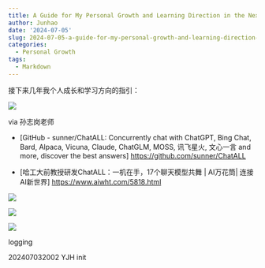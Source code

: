 ```yaml
---
title: A Guide for My Personal Growth and Learning Direction in the Next Few Years
author: Junhao
date: '2024-07-05'
slug: 2024-07-05-a-guide-for-my-personal-growth-and-learning-direction-in-the-next-few-years
categories:
  - Personal Growth
tags:
  - Markdown
---
```

接下来几年我个人成长和学习方向的指引：

![](/post/2024-07-05-My-Personal-Growth-and-Learning-Direction-in-the-Next-Few-Years_files/Python人的大模型机会.png)



via 孙志岗老师

- [GitHub - sunner/ChatALL: Concurrently chat with ChatGPT, Bing Chat, Bard, Alpaca, Vicuna, Claude, ChatGLM, MOSS, 讯飞星火, 文心一言 and more, discover the best answers] https://github.com/sunner/ChatALL

- [哈工大前教授研发ChatALL：一机在手，17个聊天模型共舞 | AI万花筒| 连接AI新世界] https://www.aiwht.com/5818.html  

![](/post/2024-07-05-My-Personal-Growth-and-Learning-Direction-in-the-Next-Few-Years_files/孙志岗1.png)

![](/post/2024-07-05-My-Personal-Growth-and-Learning-Direction-in-the-Next-Few-Years_files/孙志岗2.png)

![](/post/2024-07-05-My-Personal-Growth-and-Learning-Direction-in-the-Next-Few-Years_files/孙志岗3.png)



logging

202407032002 YJH init